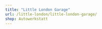 ```yaml
---
title: "Little London Garage"
url: /little-london/little-london-garage/
shop: Autowerkstatt
---
```

